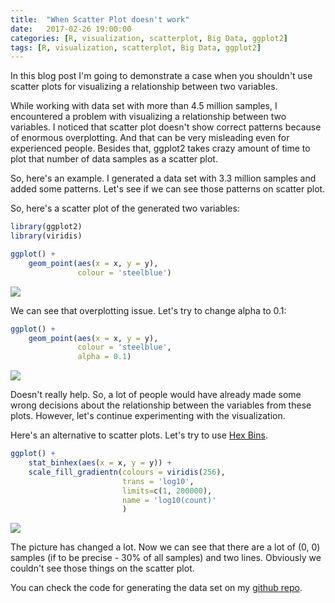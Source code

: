 ```yaml
---
title:  "When Scatter Plot doesn't work"
date:   2017-02-26 19:00:00
categories: [R, visualization, scatterplot, Big Data, ggplot2]
tags: [R, visualization, scatterplot, Big Data, ggplot2]
---
```

In this blog post I'm going to demonstrate a case when you shouldn't use scatter plots for visualizing a relationship between two variables. 

While working with data set with more than 4.5 million samples, I encountered a problem with visualizing a relationship between two variables. I noticed that scatter plot doesn't show correct patterns because of enormous overplotting. And that can be very misleading even for experienced people. Besides that, ggplot2 takes crazy amount of time to plot that number of data samples as a scatter plot.

So, here's an example. I generated a data set with 3.3 million samples and added some patterns. Let's see if we can see those patterns on scatter plot.

So, here's a scatter plot of the generated two variables:

``` r
library(ggplot2)
library(viridis)

ggplot() + 
    geom_point(aes(x = x, y = y), 
               colour = 'steelblue')
```

![](https://delta1epsilon.github.io/assets/scatterplot1.png)

We can see that overplotting issue. Let's try to change alpha to 0.1:

``` r
ggplot() + 
    geom_point(aes(x = x, y = y), 
               colour = 'steelblue', 
               alpha = 0.1)
```

![](https://delta1epsilon.github.io/assets/scatterplot2.png)

Doesn't really help. So, a lot of people would have already made some wrong decisions about the relationship between the variables from these plots. However, let's continue experimenting with the visualization. 

Here's an alternative to scatter plots. Let's try to use [Hex Bins](http://docs.ggplot2.org/0.9.3.1/stat_binhex.html). 

``` r
ggplot() + 
    stat_binhex(aes(x = x, y = y)) +
    scale_fill_gradientn(colours = viridis(256), 
                         trans = 'log10', 
                         limits=c(1, 200000),
                         name = 'log10(count)'
                         )
```

![](https://delta1epsilon.github.io/assets/hexbin.png)

The picture has changed a lot. Now we can see that there are a lot of (0, 0) samples (if to be precise - 30% of all samples) and two lines. Obviously we couldn't see those things on the scatter plot.


You can check the code for generating the data set on my [github repo](https://github.com/delta1epsilon/when_scatter_plot_doesnt_work/blob/master/example.R).
